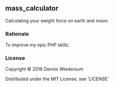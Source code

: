## mass_calculator

Calculating your weight force on earth and moon.

### Rationale

To improve my epic PHP skillz.

### License

Copyright © 2016 Dennis Wiedersum

Distributed under the MIT License, see 'LICENSE'
